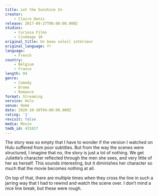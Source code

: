 ```yaml
---
title: Let the Sunshine In
creator:
    - Claire Denis
release: 2017-09-27T00:00:00.000Z
studios:
    - Curiosa Films
    - Cinémage 10
original_title: Un beau soleil intérieur
original_language: fr
language:
    - French
country:
    - Belgium
    - France
length: 94
genre:
    - Comedy
    - Drama
    - Romance
format: Streaming
service: Hulu
venue: Home
date: 2020-10-30T04:00:00.000Z
rating: '1'
revisit: false
media: Movie
tmdb_id: 431017
---
```


The story was so empty that I have to wonder if the version I watched on Hulu suffered from poor subtitles. But from the way the scenes were structured, I imagine that no, the story is just a lot of nothing. We get Juliette’s character reflected through the men she sees, and very little of her as herself. This sounds interesting, but it diminishes her character so much that the movie becomes nothing at all.

On top of that, there are multiple times when they cross the line in such a jarring way that I had to rewind and watch the scene over. I don’t mind a nice line break, but these were rough.
